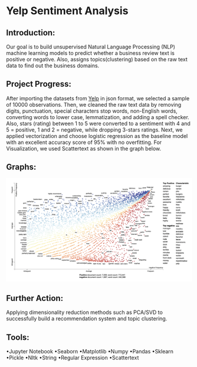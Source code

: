 # Yelp Sentiment Analysis


## Introduction:

Our goal is to build unsupervised Natural Language Processing (NLP) machine learning models to predict whether a business review text is positive or negative. Also, assigns topics(clustering) based on the raw text data to find out the business domains.

## Project Progress:

After importing the datasets from [Yelp](https://www.yelp.com/dataset) in json format, we selected a sample of 10000 observations. Then, we cleaned the raw text data by removing digits, punctuation, special characters stop words, non-English words, converting words to lower case, lemmatization, and adding a spell checker. Also, stars (rating) between 1 to 5 were converted to a sentiment with 4 and 5 = positive, 1 and 2 = negative, while dropping 3-stars ratings. Next, we applied vectorization and choose logistic regression as the baseline model with an excellent accuracy score of 95% with no overfitting. For Visualization, we used Scattertext as shown in the graph below.

## Graphs:
![](Images/Sc.png)
## Further Action:

Applying dimensionality reduction methods such as PCA/SVD to successfully build a recommendation system and topic clustering.

## Tools:
•Jupyter Notebook •Seaborn •Matplotlib •Numpy •Pandas •Sklearn •Pickle •Nltk •String •Regular Expression •Scattertext

